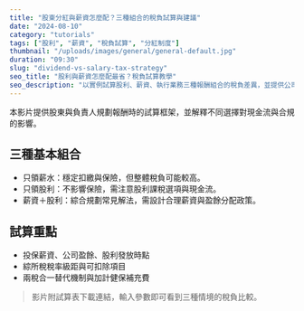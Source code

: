 ```yaml
---
title: "股東分紅與薪資怎麼配？三種組合的稅負試算與建議"
date: "2024-08-10"
category: "tutorials"
tags: ["股利", "薪資", "稅負試算", "分紅制度"]
thumbnail: "/uploads/images/general/general-default.jpg"
duration: "09:30"
slug: "dividend-vs-salary-tax-strategy"
seo_title: "股利與薪資怎麼配最省？稅負試算教學"
seo_description: "以實例試算股利、薪資、執行業務三種報酬組合的稅負差異，並提供公司決策與個人申報的實務建議。"
---
```


本影片提供股東與負責人規劃報酬時的試算框架，並解釋不同選擇對現金流與合規的影響。

## 三種基本組合

- 只領薪水：穩定扣繳與保險，但整體稅負可能較高。
- 只領股利：不影響保險，需注意股利課稅選項與現金流。
- 薪資＋股利：綜合規劃常見解法，需設計合理薪資與盈餘分配政策。

## 試算重點

- 投保薪資、公司盈餘、股利發放時點
- 綜所稅稅率級距與可扣除項目
- 兩稅合一替代機制與加計健保補充費

> 影片附試算表下載連結，輸入參數即可看到三種情境的稅負比較。

